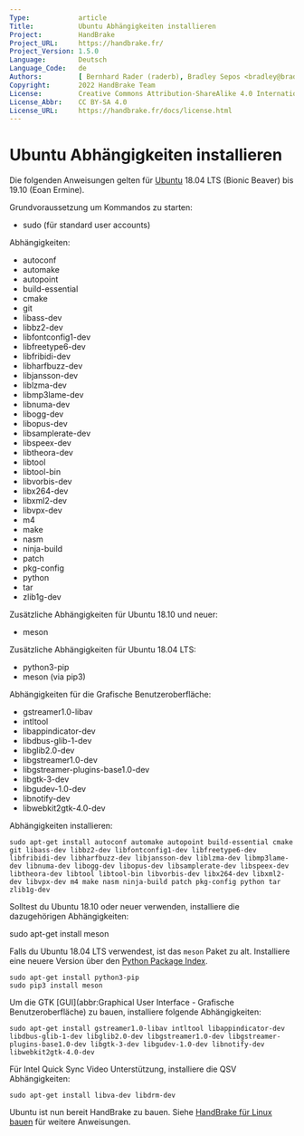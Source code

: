 ```yaml
---
Type:            article
Title:           Ubuntu Abhängigkeiten installieren
Project:         HandBrake
Project_URL:     https://handbrake.fr/
Project_Version: 1.5.0
Language:        Deutsch
Language_Code:   de
Authors:         [ Bernhard Rader (raderb), Bradley Sepos <bradley@bradleysepos.com> (BradleyS) ]
Copyright:       2022 HandBrake Team
License:         Creative Commons Attribution-ShareAlike 4.0 International
License_Abbr:    CC BY-SA 4.0
License_URL:     https://handbrake.fr/docs/license.html
---
```


Ubuntu Abhängigkeiten installieren
=================================

Die folgenden Anweisungen gelten für [Ubuntu](https://www.ubuntu.com) 18.04 LTS (Bionic Beaver) bis 19.10 (Eoan Ermine).

Grundvoraussetzung um Kommandos zu starten:

- sudo (für standard user accounts)

Abhängigkeiten:

- autoconf
- automake
- autopoint
- build-essential
- cmake
- git
- libass-dev
- libbz2-dev
- libfontconfig1-dev
- libfreetype6-dev
- libfribidi-dev
- libharfbuzz-dev
- libjansson-dev
- liblzma-dev
- libmp3lame-dev
- libnuma-dev
- libogg-dev
- libopus-dev
- libsamplerate-dev
- libspeex-dev
- libtheora-dev
- libtool
- libtool-bin
- libvorbis-dev
- libx264-dev
- libxml2-dev
- libvpx-dev
- m4
- make
- nasm
- ninja-build
- patch
- pkg-config
- python
- tar
- zlib1g-dev

Zusätzliche Abhängigkeiten für Ubuntu 18.10 und neuer:

- meson

Zusätzliche Abhängigkeiten für Ubuntu 18.04 LTS:

- python3-pip
- meson (via pip3)

Abhängigkeiten für die Grafische Benutzeroberfläche:

- gstreamer1.0-libav
- intltool
- libappindicator-dev
- libdbus-glib-1-dev
- libglib2.0-dev
- libgstreamer1.0-dev
- libgstreamer-plugins-base1.0-dev
- libgtk-3-dev
- libgudev-1.0-dev
- libnotify-dev
- libwebkit2gtk-4.0-dev

Abhängigkeiten installieren:

    sudo apt-get install autoconf automake autopoint build-essential cmake git libass-dev libbz2-dev libfontconfig1-dev libfreetype6-dev libfribidi-dev libharfbuzz-dev libjansson-dev liblzma-dev libmp3lame-dev libnuma-dev libogg-dev libopus-dev libsamplerate-dev libspeex-dev libtheora-dev libtool libtool-bin libvorbis-dev libx264-dev libxml2-dev libvpx-dev m4 make nasm ninja-build patch pkg-config python tar zlib1g-dev

Solltest du Ubuntu 18.10 oder neuer verwenden, installiere die dazugehörigen Abhängigkeiten:

   sudo apt-get install meson

Falls du Ubuntu 18.04 LTS verwendest, ist das `meson` Paket zu alt. Installiere eine neuere Version über den [Python Package Index](https://pypi.org/).

    sudo apt-get install python3-pip
    sudo pip3 install meson

Um die GTK [GUI](abbr:Graphical User Interface - Grafische Benutzeroberfläche) zu bauen, installiere folgende Abhängigkeiten:

    sudo apt-get install gstreamer1.0-libav intltool libappindicator-dev libdbus-glib-1-dev libglib2.0-dev libgstreamer1.0-dev libgstreamer-plugins-base1.0-dev libgtk-3-dev libgudev-1.0-dev libnotify-dev libwebkit2gtk-4.0-dev

Für Intel Quick Sync Video Unterstützung, installiere die QSV Abhängigkeiten:

    sudo apt-get install libva-dev libdrm-dev

Ubuntu ist nun bereit HandBrake zu bauen. Siehe [HandBrake für Linux bauen](build-linux.html) für weitere Anweisungen.
